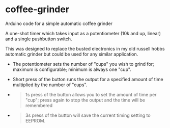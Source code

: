 # coffee-grinder
Arduino code for a simple automatic coffee grinder

A one-shot timer which takes input as a potentiometer (10k and up, linear) and a single pushbutton switch.

This was designed to replace the busted electronics in my old russell hobbs automatic grinder but could be used for any similar application.

- The potentiometer sets the number of "cups" you wish to grind for; maximum is configurable; minimum is always one "cup".

- Short press of the button runs the output for a specified amount of time multiplied by the number of "cups".

- >1s press of the button allows you to set the amount of time per "cup"; press again to stop the output and the time will be remembered

- >3s press of the button will save the current timing setting to EEPROM.
